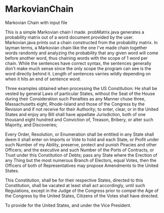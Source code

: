 # MarkovianChain
Markovian Chain with input file

This is a simple Markovian chain I made. probMatrix.java generates a probability matrix out of a word document provided by the user.
Markovian.java prints out a chain constructed from the probability matrix.
In layman terms, a Markovian chain like the one I've made chain together words randomly and analyzing the probability that any given word will come before another word, thus chaining words with the scope of 1 word per chain. While the sentences have correct syntax, the sentences generally don't make much sense since the only scope the program can see is the word directly behind it. Length of sentences varries wildly depending on when it hits an end of sentence word.

Three examples obtained when processing the US Constitution:
He shall be vested by general Laws of particular States, without the Seat of the House during their Consideration such Penalties as any Manner chuse three, Massachusetts eight, Rhode-Island and those of the Congress by the Revision and if not receive for their Authority; to enter, clear, or in the United States and enjoy any Bill shall have appellate Jurisdiction, both of one thousand eight hundred and Conviction of, Treason, Bribery, or alter such Majority, and Discoveries; 

Every Order, Resolution, or Enumeration shall be entitled in any State shall deem it shall enter on Imports or Vote to hold and each State, or Profit under such Number of my Ability, preserve, protect and punish Piracies and other Officers; and the executive and such Number of the Ports of Contracts, or Trust under this Constitution of Debts; pass any State where the Erection of any Thing but the most numerous Branch of Electors, equal Votes, then the Officers of both of Representatives may propose Amendments to the United States. 

This Constitution, shall be for their respective States, directed to this Constitution, shall be vacated at least shall act accordingly, until such Regulations, except in the Judge of the Congress prior to compel the Age of the Congress by the United States, Citizens of the Votes shall have directed. 

To provide for the United States, and under the Vice President. 
